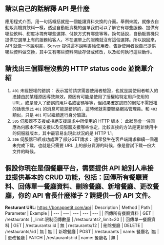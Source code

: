 ## 請以自己的話解釋 API 是什麼
應用程式介面，用一句話概括就是一個能讓資料交換的介面。舉例來說，就像去自動販賣機買飲料一樣，透過自動販賣機的選單我們可以了解它有哪些服務、提供有哪些飲料、甜度冰塊有哪些選擇、付款方式有哪些等等。換句話說，自動販賣機只提供它選單上有的服務給客人，不在選單上的服務就沒有這個選擇。所以說回來，API 就像一本說明書，Server 提供這本說明書給使用者，告訴使用者說自己提供哪些資料做交換，其中又有哪些資料開放存儲或修改，以及如何執行這些動作。

## 請找出三個課程沒教的 HTTP status code 並簡單介紹
1. `401` 未經授權的錯誤：
表示當前請求需要使用者驗證，也就是說使用者輸入的憑據由於某種原因導致無效，原因有可能是使用了授權給特定用戶使用的 URL，或是登入了錯誤的用戶名或密碼等等，但如果確定訪問的網站不需授權的話表示此 `401` 的消息可能是錯誤的，這時候就需要聯絡網站管理員。和 `403` 類似，只是 `401` 可以繼續進行身分驗證。
2. `505` 伺服器不支援或拒絕支援請求中所使用的 HTTP 版本：
此狀態會一併回應為何版本不被支援以及伺服器支援哪些協定，比較直接的方法是更新使用中的伺服器版本，其中最容易出現此狀況的是 HTTP 1.1。
3. `206` 伺服器已經成功處理了部分GET請求：
通常發生在客戶端請求繼續一個還未完成下載，也就是只需要 URL 上的部分資源的時候，像是嘗試下載一份大文件的時候。


## 假設你現在是個餐廳平台，需要提供 API 給別人串接並提供基本的 CRUD 功能，包括：回傳所有餐廳資料、回傳單一餐廳資料、刪除餐廳、新增餐廳、更改餐廳，你的 API 會長什麼樣子？請提供一份 API 文件。

**Resturant URL**: https://bonappetit.com/api
| Description | Method | Path | Parameter | Example |
| --- | --- | --- | --- | --- |
| 回傳所有餐廳資料 | GET | /restaurants | _limit:限制回傳數量 | /restaurants?_limit=20 |
| 回傳單一餐廳資料 | GET | /restaurants/:id | 無 | restaurants/12 |
| 刪除餐廳 | DELETE | /restaurants/:id | 無 | 無 |
| 新增餐廳 | POST | /restaurants | name: 餐廳名 |無 |
| 更改餐廳 | PATCH | /restaurants/:id | name: 餐廳名 | 無 |

